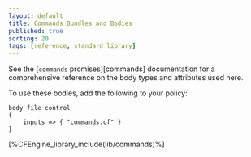 ```yaml
---
layout: default
title: Commands Bundles and Bodies
published: true
sorting: 20
tags: [reference, standard library]
---
```


See the [`commands` promises][commands] documentation for a
comprehensive reference on the body types and attributes used here.

To use these bodies, add the following to your policy:

```cf3
body file control
{
	inputs => { "commands.cf" }
}
```


[%CFEngine_library_include(lib/commands)%]

